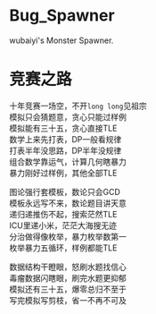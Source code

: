 # Bug_Spawner
wubaiyi's Monster Spawner.
# 竞赛之路

十年竞赛一场空，不开`long long`见祖宗  
模拟只会猜题意，贪心只能过样例  
模拟能有三十五，贪心直接TLE  
数学上来先打表，DP一般看规律  
打表半年没思路，DP半年没规律  
组合数学靠运气，计算几何瞎暴力  
暴力刚好过样例，其他全部TLE  

图论强行套模板，数论只会GCD  
模板永远写不来，数论题目讲天意  
递归递推伤不起，搜索茫然TLE  
ICU里递小米，茫茫大海搜无迹  
分治做得像枚举，暴力枚举数第一  
枚举暴力五循环，样例都能TLE  

数据结构干瞪眼，怒刷水题找信心  
毒瘤数据闪瞎眼，刷完水题更抑郁  
模拟还有三十五，爆零总归不至于  
写完模拟写剪枝，省一不再不可及
